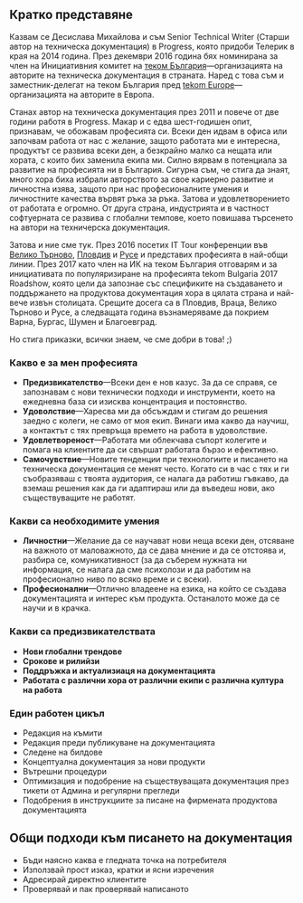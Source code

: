 ## Кратко представяне

Казвам се Десислава Михайлова и съм Senior Technical Writer (Старши автор на техническа документация) в Progress, която придоби Телерик в края на 2014 година. През декември 2016 година бях номинирана за член на Инициативния комитет на [теком България](http://www.technical-communication.org/bg/technical-communication-bulgaria.html)&mdash;организацията на авторите на техническа документация в страната. Наред с това съм и заместник-делегат на теком България пред [tekom Europe](http://www.technical-communication.org/)&mdash;организацията на авторите в Европа. 

Станах автор на техническа документация през 2011 и повече от две години работя в Progress. Макар и с едва шест-годишен опит, признавам, че обожавам професията си. Всеки ден идвам в офиса или започвам работа от нас с желание, защото работата ми е интересна, продуктът се развива всеки ден, а безкрайно малко са нещата или хората, с които бих заменила екипа ми. Силно вярвам в потенциала за развитие на професията ни в България. Сигурна съм, че стига да знаят, много хора биха избрали авторството за свое кариерно развитие и личностна изява, защото при нас професионалните умения и личностните качества вървят ръка за ръка. Затова и удовлетворението от работата е огромно. От друга страна, индустрията и в частност софтуерната се развива с глобални темпове, което повишава търсенето на автори на техничерска документация. 

Затова и ние сме тук. През 2016 посетих IT Tour конференции във [Велико Търново](http://tarnovoconf.com/), [Пловдив](http://plovdivconf.com/archive/2016) и [Русе](http://ruseconf.com/) и представих професията в най-общи линии. През 2017 като член на ИК на теком България отговарям и за инициативата по популяризиране на професията tekom Bulgaria 2017 Roadshow, която цели да запознае със спецификите на създаването и поддържането на продуктова документация хора в цялата страна и най-вече извън столицата. Срещите досега са в Пловдив, Враца, Велико Търново и Русе, а следващата година възнамеряваме да покрием Варна, Бургас, Шумен и Благоевград.

Но стига приказки, всички знаем, че сме добри в това! ;) 

### Какво е за мен професията

* **Предизвикателство**&mdash;Всеки ден е нов казус. За да се справя, се запознавам с нови технически подходи и инструменти, което на ежедневна база си изисква концентрация и постоянство.
* **Удоволствие**&mdash;Харесва ми да обсъждам и стигам до решения заедно с колеги, не само от моя екип. Винаги има какво да научиш, а контактът с тях превръща времето на работа в удоволствие.
* **Удовлетвореност**&mdash;Работата ми облекчава съпорт колегите и помага на клиентите да си свършат работата бързо и ефективно.
* **Самочувствие**&mdash;Новите тенденции при технологиите и писането на техническа документация се менят често. Когато си в час с тях и ги съобразяваш с твоята аудитория, се налага да работиш гъвкаво, да вземаш решения как да ги адаптираш или да въведеш нови, ако съществуващите не работят.

### Какви са необходимите умения

* **Личностни**&mdash;Желание да се научават нови неща всеки ден, отсяване на важното от маловажното, да се дава мнение и да се отстоява и, разбира се, комуникативност (за да съберем нужната ни информация, се налага да сме психолози и да работим на професионално ниво по всяко време и с всеки).   
* **Професионални**&mdash;Отлично владеене на езика, на който се създава документацията и интерес към продукта. Останалото може да се научи и в крачка.

### Какви са предизвикателствата

* **Нови глобални трендове**   
* **Срокове и рилийзи**   
* **Поддръжка и актуализиаця на документацията**   
* **Работата с различни хора от различни екипи с различна култура на работа**  

### Един работен цикъл

* Редакция на къмити 
* Редакция преди публикуване на документацията 
* Следене на билдове
* Концептуална документация за нови продукти 
* Вътрешни процедури
* Оптимизация и подобрение на съществуващата документация през тикети от Админа и регулярни прегледи
* Подобрения в инструкциите за писане на фирмената продуктова документацията

## Общи подходи към писането на документация

* Бъди наясно каква е гледната точка на потребителя
* Използвай прост изказ, кратки и ясни изречения
* Адресирай директно клиентите
* Проверявай и пак проверявай написаното
